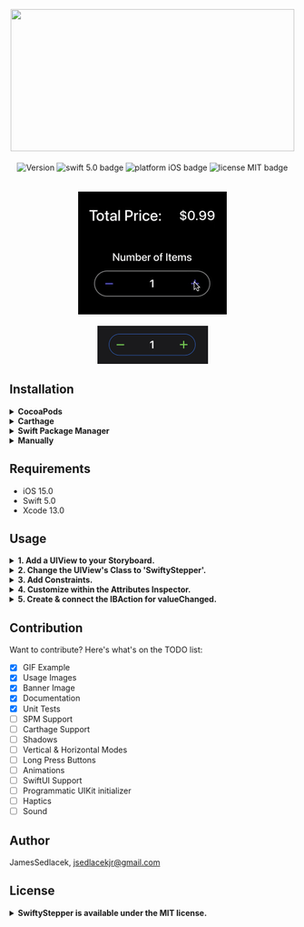 <p align="center">
  <img src = "https://github.com/JamesSedlacek/SwiftyStepper/blob/master/SwiftyStepper/Assets/SwiftyStepperBannerLogo.png?raw=true" height=250 width=500>
  <br><br>

  <img src="https://img.shields.io/cocoapods/v/SwiftyStepper.svg?style=flat" alt="Version" /> 
  <img src="https://img.shields.io/badge/swift-5.0-orange.svg" alt="swift 5.0 badge" />
  <img src="https://img.shields.io/badge/platform-iOS-lightgrey.svg" alt="platform iOS badge" />
  <img src="https://img.shields.io/badge/license-MIT-black.svg" alt="license MIT badge" /> 
  <br><br><br>
  <img src="https://github.com/JamesSedlacek/SwiftyStepper/blob/master/SwiftyStepper/Assets/SwiftyStepperGif.gif?raw=true">
  <br><br>
  <img src="https://github.com/JamesSedlacek/SwiftyStepper/blob/master/SwiftyStepper/Assets/StepperExample.png?raw=true">
</p>

## Installation

<details>
  <summary><strong>CocoaPods</strong></summary>
<br>
  
1. Download [CocoaPods](https://cocoapods.org)<br>
2. Run 'Pod init'
3. Add the following line to your Podfile:<br>
```ruby
pod 'SwiftyStepper'
```
4. Run 'Pod install'<br>
5. Open the XCWorkspace file that was created<br>
</details>

<details>
  <summary><strong>Carthage</strong></summary>
  <br>
  Coming Soon!
  <br>
</details>

<details>
  <summary><strong>Swift Package Manager</strong></summary>
  <br>
  Coming Soon!
  <br>
</details>

<details>
  <summary><strong>Manually</strong></summary>
  <br>
  Copy & paste these <a href="https://github.com/JamesSedlacek/SwiftyStepper/tree/master/Classes">Files</a> into your project.
  <br>
</details>


## Requirements
- iOS 15.0
- Swift 5.0
- Xcode 13.0

## Usage

<details>
  <summary><strong>1. Add a UIView to your Storyboard.</strong></summary>
  <br>

  <img src="https://github.com/JamesSedlacek/SwiftyStepper/blob/master/SwiftyStepper/Assets/AddView.png?raw=true">
  <br>
</details>


<details>
  <summary><strong>2. Change the UIView's Class to 'SwiftyStepper'.</strong></summary>
  <br>

  <img src="https://github.com/JamesSedlacek/SwiftyStepper/blob/master/SwiftyStepper/Assets/ChangeClass.png?raw=true">
  <br>
</details>

<details>
  <summary><strong>3. Add Constraints.</strong></summary>
  <br>

  <img src="https://github.com/JamesSedlacek/SwiftyStepper/blob/master/SwiftyStepper/Assets/Constraints.png?raw=true">
  <br>

</details>

<details>
  <summary><strong>4. Customize within the Attributes Inspector.</strong></summary>
  <br>
  <img src="https://github.com/JamesSedlacek/SwiftyStepper/blob/master/SwiftyStepper/Assets/Designables.png?raw=true">
  <br>
</details>

<details>
  <summary><strong>5. Create & connect the IBAction for valueChanged.</strong></summary>
  <br>
  
```swift
import UIKit
import SwiftyStepper

class ViewController: UIViewController {
  @IBAction func stepperValueChanged(_ sender: SwiftyStepper) {
      print("Value Changed to: \(sender.value)")
  }
}
```
  <br>
</details>


## Contribution
Want to contribute? Here's what's on the TODO list:<br>

- [x] GIF Example
- [x] Usage Images 
- [x] Banner Image 
- [x] Documentation
- [x] Unit Tests
- [ ] SPM Support
- [ ] Carthage Support
- [ ] Shadows
- [ ] Vertical & Horizontal Modes
- [ ] Long Press Buttons
- [ ] Animations
- [ ] SwiftUI Support
- [ ] Programmatic UIKit initializer
- [ ] Haptics
- [ ] Sound

## Author

JamesSedlacek, jsedlacekjr@gmail.com

## License

<details>
  <summary><strong>SwiftyStepper is available under the MIT license.</strong></summary>
  <br>

Copyright (c) 2021 JamesSedlacek <jsedlacekjr@gmail.com>

Permission is hereby granted, free of charge, to any person obtaining a copy
of this software and associated documentation files (the "Software"), to deal
in the Software without restriction, including without limitation the rights
to use, copy, modify, merge, publish, distribute, sublicense, and/or sell
copies of the Software, and to permit persons to whom the Software is
furnished to do so, subject to the following conditions:

The above copyright notice and this permission notice shall be included in
all copies or substantial portions of the Software.

THE SOFTWARE IS PROVIDED "AS IS", WITHOUT WARRANTY OF ANY KIND, EXPRESS OR
IMPLIED, INCLUDING BUT NOT LIMITED TO THE WARRANTIES OF MERCHANTABILITY,
FITNESS FOR A PARTICULAR PURPOSE AND NONINFRINGEMENT. IN NO EVENT SHALL THE
AUTHORS OR COPYRIGHT HOLDERS BE LIABLE FOR ANY CLAIM, DAMAGES OR OTHER
LIABILITY, WHETHER IN AN ACTION OF CONTRACT, TORT OR OTHERWISE, ARISING FROM,
OUT OF OR IN CONNECTION WITH THE SOFTWARE OR THE USE OR OTHER DEALINGS IN
THE SOFTWARE.

</details>
